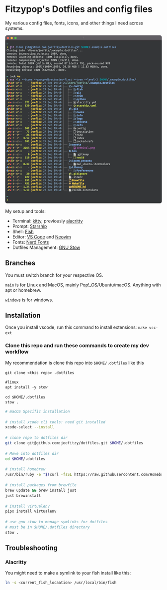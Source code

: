 # Fitzypop's Dotfiles and config files

My various config files, fonts, icons, and other things I need across systems.

![Terminal Image](/assets/terminal.png "My terminal image")

My setup and tools:

- Terminal: [kitty](https://github.com/kovidgoyal/kitty), previously [alacritty](https://github.com/alacritty/alacritty)
- Prompt: [Starship](https://starship.rs/)
- Shell: [Fish](https://fishshell.com/)
- Editor: [VS Code](https://code.visualstudio.com/) and [Neovim](https://github.com/neovim/neovim)
- Fonts: [Nerd Fonts](https://www.nerdfonts.com/)
- Dotfiles Management: [GNU Stow](https://www.gnu.org/software/stow/)

## Branches

You must switch branch for your respective OS.

`main` is for Linux and MacOS, mainly Pop!_OS/Ubuntu/macOS. Anything with apt or homebrew.

`windows` is for windows.

## Installation

Once you install vscode, run this command to install extensions: `make vsc-ext`

### Clone this repo and run these commands to create my dev workflow

My recommendation is clone this repo into `$HOME/.dotfiles` like this

```git clone <this repo> .dotfiles```

```shell
#linux
apt install -y stow

cd $HOME/.dotfiles
stow .
```

```sh
# macOS Specific installation

# install xcode cli tools: need git installed
xcode-select --install

# clone repo to dotfiles dir
git clone git@github.com:joefitzy/dotfiles.git $HOME/.dotfiles

# Move into dotfiles dir
cd $HOME/.dotfiles

# install homebrew
/usr/bin/ruby -e "$(curl -fsSL https://raw.githubusercontent.com/Homebrew/install/master/install)"

# install packages from brewfile
brew update && brew install just
just brewinstall

# install virtualenv
pipx install virtualenv

# use gnu stow to manage symlinks for dotfiles
# must be in $HOME/.dotfiles directory
stow .
```

## Troubleshooting

### Alacritty

You might need to make a symlink to your fish install like this:

```sh
ln -s <current_fish_locaation> /usr/local/bin/fish
```
